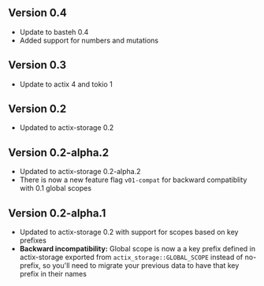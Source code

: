 ## Version 0.4
- Update to basteh 0.4
- Added support for numbers and mutations

## Version 0.3
- Update to actix 4 and tokio 1

## Version 0.2
- Updated to actix-storage 0.2

## Version 0.2-alpha.2
- Updated to actix-storage 0.2-alpha.2
- There is now a new feature flag `v01-compat` for backward compatiblity with 0.1 global scopes

## Version 0.2-alpha.1
- Updated to actix-storage 0.2 with support for scopes based on key prefixes
- **Backward incompatibility:** Global scope is now a a key prefix defined in actix-storage exported from `actix_storage::GLOBAL_SCOPE` instead of no-prefix, so you'll need to migrate your previous data to have that key prefix in their names
